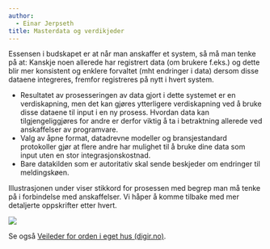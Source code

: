 ```yaml
---
author:
  - Einar Jerpseth
title: Masterdata og verdikjeder
---
```


Essensen i budskapet er at når man anskaffer et system, så må man tenke på at:
Kanskje noen allerede har registrert data (om brukere f.eks.) og dette blir mer
konsistent og enklere forvaltet (mht endringer i data) dersom disse dataene
integreres, fremfor registreres på nytt i hvert system.

- Resultatet av prosesseringen av data gjort i dette systemet er en verdiskapning, men det kan gjøres ytterligere verdiskapning ved å bruke disse dataene til input i en ny prosess. Hvordan data kan tilgjengeliggjøres for andre er derfor viktig å ta i betraktning allerede ved anskaffelser av programvare.
- Valg av åpne format, datadrevne modeller og bransjestandard protokoller gjør at flere andre har mulighet til å bruke dine data som input uten en stor integrasjonskostnad.
- Bare datakilden som er autoritativ skal sende beskjeder om endringer til meldingskøen.

Illustrasjonen under viser stikkord for prosessen med begrep man må tenke på i forbindelse med anskaffelser. Vi håper å komme tilbake med mer detaljerte oppskrifter etter hvert.

[![](/datadeling/img/anskaff-meta-prosess.jpg)](/datadeling/img/anskaff-meta-prosess.jpg)

Se også [Veileder for orden i eget hus
(digir.no)](https://data.norge.no/guide/veileder-orden-i-eget-hus/).
